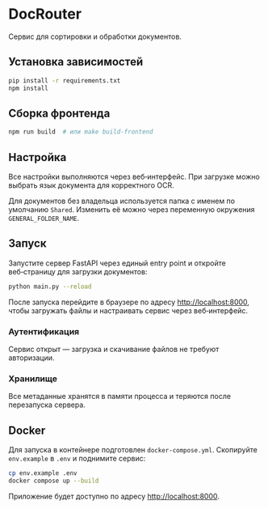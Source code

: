 # DocRouter

Сервис для сортировки и обработки документов.

## Установка зависимостей

```bash
pip install -r requirements.txt
npm install
```

## Сборка фронтенда

```bash
npm run build  # или make build-frontend
```

## Настройка

Все настройки выполняются через веб‑интерфейс. При загрузке можно выбрать язык документа для корректного OCR.

Для документов без владельца используется папка с именем по умолчанию `Shared`. Изменить её можно через переменную окружения `GENERAL_FOLDER_NAME`.

## Запуск

Запустите сервер FastAPI через единый entry point и откройте веб‑страницу для загрузки документов:

```bash
python main.py --reload
```

После запуска перейдите в браузере по адресу [http://localhost:8000](http://localhost:8000), чтобы загружать файлы и настраивать сервис через веб‑интерфейс.

### Аутентификация

Сервис открыт — загрузка и скачивание файлов не требуют авторизации.

### Хранилище

Все метаданные хранятся в памяти процесса и теряются после перезапуска сервера.

## Docker

Для запуска в контейнере подготовлен `docker-compose.yml`.
Скопируйте `env.example` в `.env` и поднимите сервис:

```bash
cp env.example .env
docker compose up --build
```

Приложение будет доступно по адресу [http://localhost:8000](http://localhost:8000).

